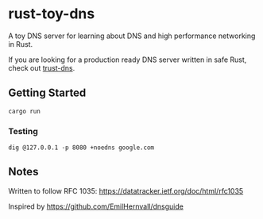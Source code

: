 # rust-toy-dns

A toy DNS server for learning about DNS and high performance networking in Rust.

If you are looking for a production ready DNS server written in safe Rust, check out [trust-dns](https://github.com/bluejekyll/trust-dns).

## Getting Started

```
cargo run
```

### Testing

```
dig @127.0.0.1 -p 8080 +noedns google.com
```

## Notes

Written to follow RFC 1035: https://datatracker.ietf.org/doc/html/rfc1035

Inspired by https://github.com/EmilHernvall/dnsguide
